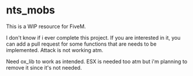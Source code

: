 # nts_mobs
This is a WIP resource for FiveM.

I don't know if i ever complete this project. If you are interested in it, you can add a pull request for some functions that are needs to be implemented.
Attack is not working atm.

Need ox_lib to work as intended. ESX is needed too atm but i'm planning to remove it since it's not needed.
